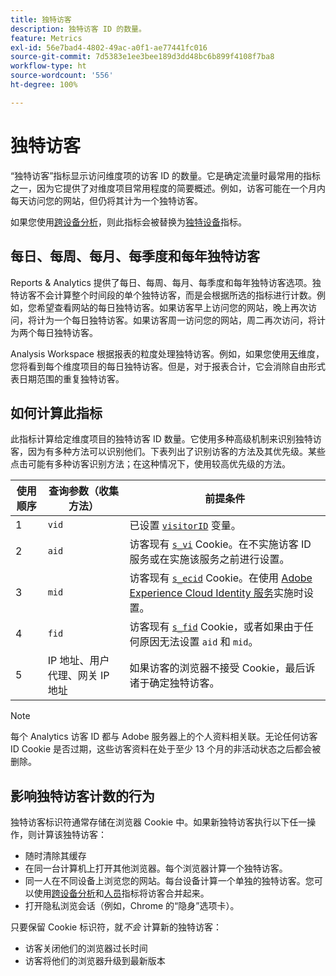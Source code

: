 ```yaml
---
title: 独特访客
description: 独特访客 ID 的数量。
feature: Metrics
exl-id: 56e7bad4-4802-49ac-a0f1-ae77441fc016
source-git-commit: 7d5383e1ee3bee189d3dd48bc6b899f4108f7ba8
workflow-type: ht
source-wordcount: '556'
ht-degree: 100%

---
```


# 独特访客

“独特访客”指标显示访问维度项的访客 ID 的数量。它是确定流量时最常用的指标之一，因为它提供了对维度项目常用程度的简要概述。例如，访客可能在一个月内每天访问您的网站，但仍将其计为一个独特访客。

如果您使用[跨设备分析](../cda/overview.md)，则此指标会被替换为[独特设备](unique-devices.md)指标。

## 每日、每周、每月、每季度和每年独特访客

Reports &amp; Analytics 提供了每日、每周、每月、每季度和每年独特访客选项。独特访客不会计算整个时间段的单个独特访客，而是会根据所选的指标进行计数。例如，您希望查看网站的每日独特访客。如果访客早上访问您的网站，晚上再次访问，将计为一个每日独特访客。如果访客周一访问您的网站，周二再次访问，将计为两个每日独特访客。

Analysis Workspace 根据报表的粒度处理独特访客。例如，如果您使用[天](../dimensions/day.md)维度，您将看到每个维度项目的每日独特访客。但是，对于报表合计，它会消除自由形式表日期范围的重复独特访客。

## 如何计算此指标

此指标计算给定维度项目的独特访客 ID 数量。它使用多种高级机制来识别独特访客，因为有多种方法可以识别他们。下表列出了识别访客的方法及其优先级。某些点击可能有多种访客识别方法；在这种情况下，使用较高优先级的方法。

| 使用顺序 | 查询参数（收集方法） | 前提条件 |
| --- | --- | --- |
| 1 | `vid` | 已设置 [`visitorID`](/help/implement/vars/config-vars/visitorid.md) 变量。 |
| 2 | `aid` | 访客现有 [`s_vi`](https://experienceleague.adobe.com/docs/core-services/interface/ec-cookies/cookies-analytics.html?lang=zh-Hans) Cookie。在不实施访客 ID 服务或在实施该服务之前进行设置。 |
| 3 | `mid` | 访客现有 [`s_ecid`](https://experienceleague.adobe.com/docs/core-services/interface/ec-cookies/cookies-analytics.html?lang=zh-Hans) Cookie。在使用 [Adobe Experience Cloud Identity 服务](https://experienceleague.adobe.com/docs/id-service/using/home.html?lang=zh-Hans)实施时设置。 |
| 4 | `fid` | 访客现有 [`s_fid`](https://experienceleague.adobe.com/docs/core-services/interface/ec-cookies/cookies-analytics.html?lang=zh-Hans) Cookie，或者如果由于任何原因无法设置 `aid` 和 `mid`。 |
| 5 | IP 地址、用户代理、网关 IP 地址 | 如果访客的浏览器不接受 Cookie，最后诉诸于确定独特访客。 |

>[!NOTE]
>
>每个 Analytics 访客 ID 都与 Adobe 服务器上的个人资料相关联。无论任何访客 ID Cookie 是否过期，这些访客资料在处于至少 13 个月的非活动状态之后都会被删除。

## 影响独特访客计数的行为

独特访客标识符通常存储在浏览器 Cookie 中。如果新独特访客执行以下任一操作，则计算该独特访客：

* 随时清除其缓存
* 在同一台计算机上打开其他浏览器。每个浏览器计算一个独特访客。
* 同一人在不同设备上浏览您的网站。每台设备计算一个单独的独特访客。您可以使用[跨设备分析](../cda/overview.md)和[人员](people.md)指标将访客合并起来。
* 打开隐私浏览会话（例如，Chrome 的“隐身”选项卡）。

只要保留 Cookie 标识符，就&#x200B;*不会* 计算新的独特访客：

* 访客关闭他们的浏览器过长时间
* 访客将他们的浏览器升级到最新版本
